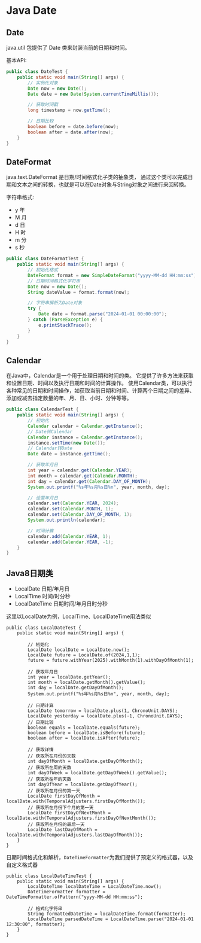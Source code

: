 # Java Date

## Date
java.util 包提供了 Date 类来封装当前的日期和时间。

基本API:  
```java
public class DateTest {
    public static void main(String[] args) {
        // 实例化对象
        Date now = new Date();
        Date date = new Date(System.currentTimeMillis());

        // 获取时间戳
        long timestamp = now.getTime();

        // 日期比较
        boolean before = date.before(now);
        boolean after = date.after(now);
    }
}
```

## DateFormat
java.text.DateFormat 是日期/时间格式化子类的抽象类，
通过这个类可以完成日期和文本之间的转换，也就是可以在Date对象与String对象之间进行来回转换。

字符串格式:  
- y	年
- M	月
- d	日
- H	时
- m	分
- s	秒

```java
public class DateFormatTest {
    public static void main(String[] args) {
        // 初始化格式
        DateFormat format = new SimpleDateFormat("yyyy-MM-dd HH:mm:ss");
        // 日期时间格式化字符串
        Date now = new Date();
        String dateValue = format.format(now);

        // 字符串解析为Date对象
        try {
            Date date = format.parse("2024-01-01 00:00:00");
        } catch (ParseException e) {
            e.printStackTrace();
        }
    }
}
```

## Calendar
在Java中，Calendar是一个用于处理日期和时间的类。
它提供了许多方法来获取和设置日期、时间以及执行日期和时间的计算操作。
使用Calendar类，可以执行各种常见的日期和时间操作，如获取当前日期和时间、计算两个日期之间的差异、添加或减去指定数量的年、月、日、小时、分钟等等。

```java
public class CalendarTest {
    public static void main(String[] args) {
        // 初始化
        Calendar calendar = Calendar.getInstance();
        // Date转Calendar
        Calendar instance = Calendar.getInstance();
        instance.setTime(new Date());
        // Calendar转Date
        Date date = instance.getTime();

        // 获取年月日
        int year = calendar.get(Calendar.YEAR);
        int month = calendar.get(Calendar.MONTH);
        int day = calendar.get(Calendar.DAY_OF_MONTH);
        System.out.printf("%s年%s月%s日%n", year, month, day);

        // 设置年月日
        calendar.set(Calendar.YEAR, 2024);
        calendar.set(Calendar.MONTH, 1);
        calendar.set(Calendar.DAY_OF_MONTH, 1);
        System.out.println(calendar);

        // 时间计算
        calendar.add(Calendar.YEAR, 1);
        calendar.add(Calendar.YEAR, -1);
    }
}
```

## Java8日期类
- LocalDate  日期/年月日
- LocalTime  时间/时分秒
- LocalDateTime  日期时间/年月日时分秒

这里以LocalDate为例，LocalTime、LocalDateTime用法类似

```
public class LocalDateTest {
    public static void main(String[] args) {
        
        // 初始化
        LocalDate localDate = LocalDate.now();
        LocalDate future = LocalDate.of(2024,1,1);
        future = future.withYear(2025).withMonth(1).withDayOfMonth(1);

        // 获取年月日
        int year = localDate.getYear();
        int month = localDate.getMonth().getValue();
        int day = localDate.getDayOfMonth();
        System.out.printf("%s年%s月%s日%n", year, month, day);

        // 日期计算
        LocalDate tomorrow = localDate.plus(1, ChronoUnit.DAYS);
        LocalDate yesterday = localDate.plus(-1, ChronoUnit.DAYS);
        // 日期比较
        boolean equals = localDate.equals(future);
        boolean before = localDate.isBefore(future);
        boolean after = localDate.isAfter(future);

        // 获取详情
        // 获取所在月份的天数
        int dayOfMonth = localDate.getDayOfMonth();
        // 获取所在周的天数
        int dayOfWeek = localDate.getDayOfWeek().getValue();
        // 获取所在年的天数
        int dayOfYear = localDate.getDayOfYear();
        // 获取所在月份的第一天
        LocalDate firstDayOfMonth = localDate.with(TemporalAdjusters.firstDayOfMonth());
        // 获取所在月份下个月的第一天
        LocalDate firstDayOfNextMonth = localDate.with(TemporalAdjusters.firstDayOfNextMonth());
        // 获取所在月份的最后一天
        LocalDate lastDayOfMonth = localDate.with(TemporalAdjusters.lastDayOfMonth());
    }
}
```

日期时间格式化和解析，`DateTimeFormatter`为我们提供了预定义的格式器，以及自定义格式器

```
public class LocalDateTimeTest {
    public static void main(String[] args) {
        LocalDateTime localDateTime = LocalDateTime.now();
        DateTimeFormatter formatter = DateTimeFormatter.ofPattern("yyyy-MM-dd HH:mm:ss");

        // 格式化字符串
        String formattedDateTime = localDateTime.format(formatter);
        LocalDateTime parsedDateTime = LocalDateTime.parse("2024-01-01 12:30:00", formatter);
    }
}
```


